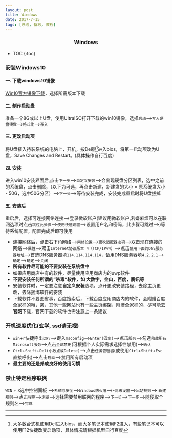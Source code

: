 ```yaml
---
layout: post
title: Windows
date: 2017-7-15
tags: [总结, 备忘, 教程]
---
```


<center><h3><strong>Windows</strong></h3></center>

* TOC
{:toc}

### 安装Windows10
#### 一. 下载windows10镜像
[Win10官方镜像下载](https://www.microsoft.com/zh-cn/software-download/windows10ISO)，选择所需版本下载

#### 二. 制作启动盘
准备一个8G或以上U盘，使用UltraISO打开下载的win10镜像，选择`启动`-->`写入硬盘镜像`-->`格式化`-->`写入`

#### 三. 更改启动项
将U盘插入待装系统的电脑上，开机，按Del键[^1]进入bios，将第一启动项改为U盘，Save Changes and Restart。(具体操作自行百度)

[^1]: 大多数台式机使用Del进入bios，而大多笔记本使用F2进入，有些笔记本可以使用F12快捷改变启动项，具体情况请根据机型自行百度

#### 四. 安装
进入win10安装界面后,点击`下一步`-->`自定义安装`-->会出现硬盘分区列表，选中之前的系统盘，点击删除，（以下为可选，再点击新建，新建盘的大小 = 原系统盘大小 - 50G，选中50G分区）-->`下一步`-->等待安装完成，安装完成重启时将U盘拔掉

#### 五. 安装后
重启后，选择可连接网络连接-->登录微软账户(建议用微软账户,若嫌麻烦可以在联网选项时点击`跳过此步骤`-->`使用快速设置`-->设置用户名和密码，此步骤可跳过-->)等待系统配置，配置完成后即可使用

+ 连接网络后，点击右下角网络-->`网络设置`-->`更改适配器选项`-->双击现在连接的网络-->`属性`-->双击`Internet协议版本 4（TCP/IPv4）`-->点击`使用下面的DNS服务器地址`-->首选DNS服务器填`114.114.114.114`，备用DNS服务器填`4.2.2.1`-->`确定`-->`确定`-->`关闭`
+ **所有软件尽可能的不要安装在系统盘中**
+ 如果应用商店中有的软件，尽量使用应用商店内的uwp软件
+ **不要安装任何所谓的“杀毒“软件，如 大数字，金山，百度，腾讯等**
+ 安装软件时，一定要注意**自定义安装**选项，点开更改安装路径，去除主页更改，去除捆绑软件的安装
+ 下载软件不要图省事，百度搜索后，下载百度应用商店内的软件，会附赠百度全家桶的哦，亲，其他一些网站也有一些主页绑架，附赠全家桶的，尽可能去**官网**下载，官网下载的软件也需注意上一条建议

### 开机速度优化(玄学, ssd请无视)
+ `win`+`r`快捷呼出`运行`-->键入`msconfig`-->`Enter(回车)`-->点击`服务`-->勾选`隐藏所有Microsoft服务`-->点击`全部禁用`(可根据个人实际需求选择性禁用)-->`确认`
+ `Ctrl`+`Shift`+`Del(小数点或Delete)`-->点击`任务管理器`(或使用`Ctrl`+`Shift`+`Esc`直接呼出)-->点击`启动`-->禁用所有启动项
+ **最主要的还是养成良好的使用习惯**

### 禁止特定程序联网
`WIN` + `X`选中控制面板 -->`系统与安全`-->`Windows防火墙`-->-`高级设置`-->`出站规则`--> `新建规则`-->点击`程序`-->`浏览`-->选择需要禁用联网的程序-->`下一步`-->`下一步`-->随便取个规则名-->`完成`

---